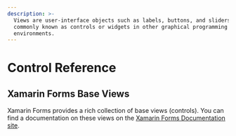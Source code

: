```yaml
---
description: >-
  Views are user-interface objects such as labels, buttons, and sliders that are
  commonly known as controls or widgets in other graphical programming
  environments.
---
```


# Control Reference

## Xamarin Forms Base Views

Xamarin Forms provides a rich collection of base views \(controls\). You can find a documentation on these views on the [Xamarin Forms Documentation site](https://docs.microsoft.com/en-us/xamarin/xamarin-forms/user-interface/controls/views).

